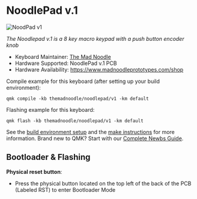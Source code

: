# NoodlePad v.1

![NoodPad v1](https://imgur.com/a/BRyz7jY)

*The Noodlepad v.1 is a 8 key macro keypad with a push button encoder knob*

* Keyboard Maintainer: [The Mad Noodle](https://github.com/The-Mad-Noodle)
* Hardware Supported: NoodlePad v.1 PCB
* Hardware Availability: https://www.madnoodleprototypes.com/shop


Compile example for this keyboard (after setting up your build environment):

    qmk compile -kb themadnoodle/noodlepad/v1 -km default

Flashing example for this keyboard:

    qmk flash -kb themadnoodle/noodlepad/v1 -km default

See the [build environment setup](https://docs.qmk.fm/#/getting_started_build_tools) and the [make instructions](https://docs.qmk.fm/#/getting_started_make_guide) for more information. Brand new to QMK? Start with our [Complete Newbs Guide](https://docs.qmk.fm/#/newbs).

## Bootloader & Flashing


**Physical reset button**: 

* Press the physical button located on the top left of the back of the PCB (Labeled RST) to enter Bootloader Mode
